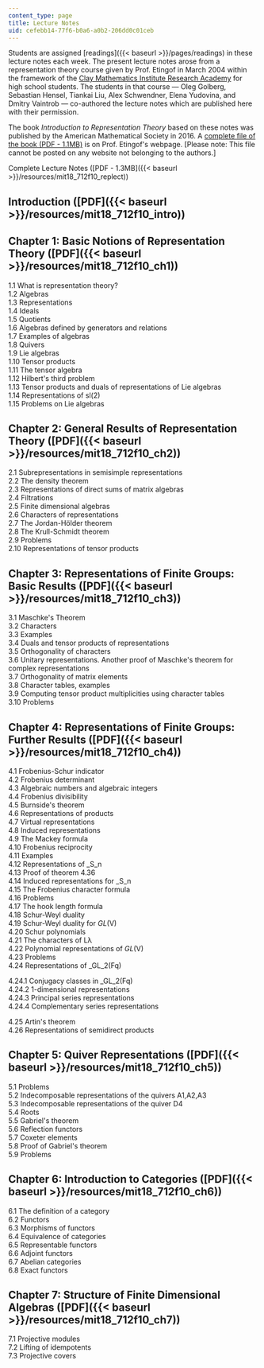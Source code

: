```yaml
---
content_type: page
title: Lecture Notes
uid: cefebb14-77f6-b0a6-a0b2-206dd0c01ceb
---
```


Students are assigned [readings]({{< baseurl >}}/pages/readings) in these lecture notes each week. The present lecture notes arose from a representation theory course given by Prof. Etingof in March 2004 within the framework of the [Clay Mathematics Institute Research Academy](http://www.claymath.org/index.php) for high school students. The students in that course — Oleg Golberg, Sebastian Hensel, Tiankai Liu, Alex Schwendner, Elena Yudovina, and Dmitry Vaintrob — co-authored the lecture notes which are published here with their permission.

The book _Introduction to Representation Theory_ based on these notes was published by the American Mathematical Society in 2016. A [complete file of the book (PDF - 1.1MB)](http://www-math.mit.edu/~etingof/repb.pdf) is on Prof. Etingof's webpage. \[Please note: This file cannot be posted on any website not belonging to the authors.\]

Complete Lecture Notes ([PDF - 1.3MB]({{< baseurl >}}/resources/mit18_712f10_replect))

Introduction ([PDF]({{< baseurl >}}/resources/mit18_712f10_intro))
------------------------------------------------------------------

Chapter 1: Basic Notions of Representation Theory ([PDF]({{< baseurl >}}/resources/mit18_712f10_ch1))
-----------------------------------------------------------------------------------------------------

1.1 What is representation theory?  
1.2 Algebras  
1.3 Representations  
1.4 Ideals  
1.5 Quotients  
1.6 Algebras defined by generators and relations  
1.7 Examples of algebras  
1.8 Quivers  
1.9 Lie algebras  
1.10 Tensor products  
1.11 The tensor algebra  
1.12 Hilbert's third problem  
1.13 Tensor products and duals of representations of Lie algebras  
1.14 Representations of sl(2)  
1.15 Problems on Lie algebras

Chapter 2: General Results of Representation Theory ([PDF]({{< baseurl >}}/resources/mit18_712f10_ch2))
-------------------------------------------------------------------------------------------------------

2.1 Subrepresentations in semisimple representations  
2.2 The density theorem  
2.3 Representations of direct sums of matrix algebras  
2.4 Filtrations  
2.5 Finite dimensional algebras  
2.6 Characters of representations  
2.7 The Jordan-Hölder theorem  
2.8 The Krull-Schmidt theorem  
2.9 Problems  
2.10 Representations of tensor products

Chapter 3: Representations of Finite Groups: Basic Results ([PDF]({{< baseurl >}}/resources/mit18_712f10_ch3))
--------------------------------------------------------------------------------------------------------------

3.1 Maschke's Theorem  
3.2 Characters  
3.3 Examples  
3.4 Duals and tensor products of representations  
3.5 Orthogonality of characters  
3.6 Unitary representations. Another proof of Maschke's theorem for complex representations  
3.7 Orthogonality of matrix elements  
3.8 Character tables, examples  
3.9 Computing tensor product multiplicities using character tables  
3.10 Problems

Chapter 4: Representations of Finite Groups: Further Results ([PDF]({{< baseurl >}}/resources/mit18_712f10_ch4))
----------------------------------------------------------------------------------------------------------------

4.1 Frobenius-Schur indicator  
4.2 Frobenius determinant  
4.3 Algebraic numbers and algebraic integers  
4.4 Frobenius divisibility  
4.5 Burnside's theorem  
4.6 Representations of products  
4.7 Virtual representations  
4.8 Induced representations  
4.9 The Mackey formula  
4.10 Frobenius reciprocity  
4.11 Examples  
4.12 Representations of _S_n  
4.13 Proof of theorem 4.36  
4.14 Induced representations for _S_n  
4.15 The Frobenius character formula  
4.16 Problems  
4.17 The hook length formula  
4.18 Schur-Weyl duality  
4.19 Schur-Weyl duality for _GL_(V)  
4.20 Schur polynomials  
4.21 The characters of Lλ  
4.22 Polynomial representations of _GL_(V)  
4.23 Problems  
4.24 Representations of _GL_2(Fq)

4.24.1 Conjugacy classes in _GL_2(Fq)  
4.24.2 1-dimensional representations  
4.24.3 Principal series representations  
4.24.4 Complementary series representations

4.25 Artin's theorem  
4.26 Representations of semidirect products

Chapter 5: Quiver Representations ([PDF]({{< baseurl >}}/resources/mit18_712f10_ch5))
-------------------------------------------------------------------------------------

5.1 Problems  
5.2 Indecomposable representations of the quivers A1,A2,A3  
5.3 Indecomposable representations of the quiver D4  
5.4 Roots  
5.5 Gabriel's theorem  
5.6 Reflection functors  
5.7 Coxeter elements  
5.8 Proof of Gabriel's theorem  
5.9 Problems

Chapter 6: Introduction to Categories ([PDF]({{< baseurl >}}/resources/mit18_712f10_ch6))
-----------------------------------------------------------------------------------------

6.1 The definition of a category  
6.2 Functors  
6.3 Morphisms of functors  
6.4 Equivalence of categories  
6.5 Representable functors  
6.6 Adjoint functors  
6.7 Abelian categories  
6.8 Exact functors

Chapter 7: Structure of Finite Dimensional Algebras ([PDF]({{< baseurl >}}/resources/mit18_712f10_ch7))
-------------------------------------------------------------------------------------------------------

7.1 Projective modules  
7.2 Lifting of idempotents  
7.3 Projective covers